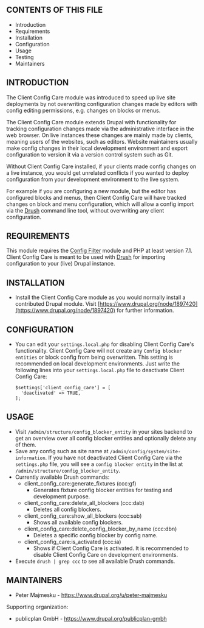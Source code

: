CONTENTS OF THIS FILE
---------------------

 * Introduction
 * Requirements
 * Installation
 * Configuration
 * Usage
 * Testing
 * Maintainers
 
INTRODUCTION
------------

The Client Config Care module was introduced to speed up live site deployments by not overwriting configuration changes made by editors with config editing permissions, e.g. changes on blocks or menus.

The Client Config Care module extends Drupal with functionality for tracking configuration changes made via the administrative
interface in the web browser. On live instances these changes are mainly made by clients, meaning users of
the websites, such as editors. Website maintainers usually make config changes in their local development environment
and export configuration to version it via a version control system such as Git.

Without Client Config Care installed, if your clients made config changes on a live instance, you would get unrelated conflicts if you wanted to deploy configuration from your development environment to the live system.  

For example if you are configuring a new module, but the editor has configured blocks and menus, then Client Config Care will
have tracked changes on block and menu configuration, which will allow a config import via the 
[Drush](https://www.drush.org/) command line tool, without overwriting any client configuration.

REQUIREMENTS
------------
This module requires the [Config Filter](https://www.drupal.org/project/config_filter) module and PHP at least version
7.1. Client Config Care is meant to be used with [Drush](https://www.drush.org/) for importing configuration to your (live) Drupal instance.

INSTALLATION
------------
 * Install the Client Config Care module as you would normally install a
   contributed Drupal module. Visit [https://www.drupal.org/node/1897420](https://www.drupal.org/node/1897420) for
   further information.

CONFIGURATION
-------------
* You can edit your `settings.local.php` for disabling Client Config Care's functionality. Client Config Care will not
  create any `Config blocker entities` or block config from being overwritten. This setting is recommended on local
  development environments. Just write the following lines into your `settings.local.php` file to deactivate Client
  Config Care:
  ```
  $settings['client_config_care'] = [
    'deactivated' => TRUE,
  ];
  ```

USAGE
-----
* Visit `/admin/structure/config_blocker_entity` in your sites backend to get an overview over all config blocker
  entities and optionally delete any of them.
* Save any config such as site name at `/admin/config/system/site-information`. If you have not deactivated Client
  Config Care via the `settings.php` file, you will see a `config blocker entity` in the list at
  `/admin/structure/config_blocker_entity`.
* Currently available Drush commands:
   * client_config_care:generate_fixtures (ccc:gf)
      * Generates fixture config blocker entities for testing and development purpose.
   * client_config_care:delete_all_blockers (ccc:dab)
      * Deletes all config blockers.
   * client_config_care:show_all_blockers (ccc:sab)
      * Shows all available config blockers.
   * client_config_care:delete_config_blocker_by_name (ccc:dbn)
      * Deletes a specific config blocker by config name.
   * client_config_care:is_activated (ccc:ia)
      * Shows if Client Config Care is activated. It is recommended to disable Client Config Care on development
        environments.
* Execute `drush | grep ccc` to see all available Drush commands.

MAINTAINERS
-----------

 * Peter Majmesku - https://www.drupal.org/u/peter-majmesku

Supporting organization:

 * publicplan GmbH - https://www.drupal.org/publicplan-gmbh
